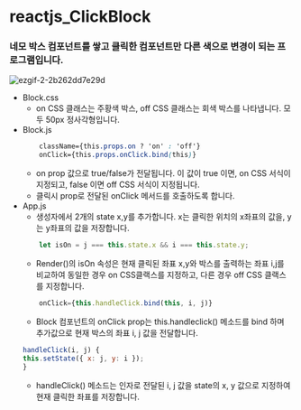 # reactjs_ClickBlock

### **네모 박스 컴포넌트를 쌓고 클릭한 컴포넌트만 다른 색으로 변경이 되는 프로그램입니다.**
![ezgif-2-2b262dd7e29d](https://user-images.githubusercontent.com/38427658/53077113-a687cd00-3534-11e9-9ab6-b282a5b8982b.gif)

* Block.css
    * on CSS 클래스는 주황색 박스, off CSS 클래스는 회색 박스를 나타냅니다. 모두 50px 정사각형입니다.
* Block.js
    ```css
        className={this.props.on ? 'on' : 'off'}
        onClick={this.props.onClick.bind(this)}
    ```
    * on prop 값으로 true/false가 전달됩니다. 이 값이 true 이면, on CSS 서식이 지정되고, false 이면 off CSS 서식이 지정됩니다.
    * 클릭시 prop로 전달된 onClick 메서드를 호출하도록 합니다.
* App.js
    * 생성자에서 2개의 state x,y를 추가합니다. x는 클릭한 위치의 x좌표의 값을, y는 y좌표의 값을 저장합니다.
    ```js
        let isOn = j === this.state.x && i === this.state.y;
    ```
    * Render()의 isOn 속성은 현재 클릭된 좌표 x,y와 박스를 출력하는 좌표 i,j를 비교하여 동일한 경우 on CSS클랙스를 지정하고, 다른 경우 off CSS 클랙스를 지정합니다. 
    ```js
        onClick={this.handleClick.bind(this, i, j)}
    ```
    * Block 컴포넌트의 onClick prop는 this.handleclick() 메소드를 bind 하며 추가값으로 현재 박스의 좌표 i, j 값을 전달합니다.
    ```js
    handleClick(i, j) {
    this.setState({ x: j, y: i });
  }
    ```
    * handleClick() 메소드는 인자로 전달된 i, j 값을 state의 x, y 값으로 지정하여 현재 클릭한 좌표를 저장합니다.